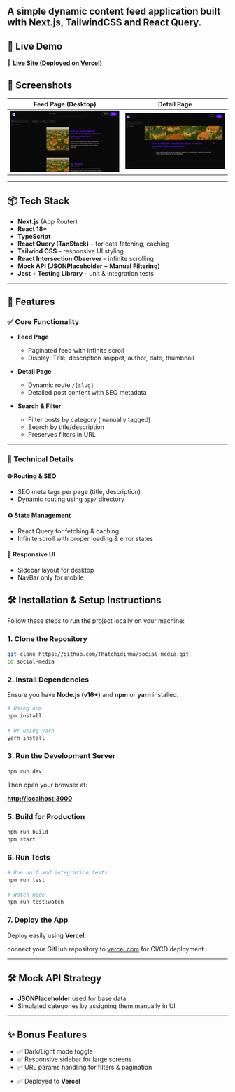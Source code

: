 
A simple dynamic content feed application built with **Next.js**, **TailwindCSS** and **React Query**. 
---

## 🚀 Live Demo

**🔗 [Live Site (Deployed on Vercel)](https://social-media-thatchidinmas-projects.vercel.app/)**



## 📸 Screenshots

| Feed Page (Desktop)                       | Detail Page                                   |
| ----------------------------------------- | --------------------------------------------- |
| ![Feed Page](./public/ScreenShot.png) | ![Detail Page](./public/ScreenShot2.png) |

---

## 📦 Tech Stack

* **Next.js** (App Router)
* **React 18+**
* **TypeScript**
* **React Query (TanStack)** – for data fetching, caching
* **Tailwind CSS** – responsive UI styling
* **React Intersection Observer** – infinite scrolling
* **Mock API (JSONPlaceholder + Manual Filtering)**
* **Jest + Testing Library** – unit & integration tests

---

## 🧹 Features

### ✅ Core Functionality

* **Feed Page**

  * Paginated feed with infinite scroll
  * Display: Title, description snippet, author, date, thumbnail
* **Detail Page**

  * Dynamic route `/[slug]`
  * Detailed post content with SEO metadata
* **Search & Filter**

  * Filter posts by category (manually tagged)
  * Search by title/description
  * Preserves filters in URL

---

### 🧠 Technical Details

#### 🌐 Routing & SEO

* SEO meta tags per page (title, description)
* Dynamic routing using `app/` directory

#### ♻️ State Management

* React Query for fetching & caching
* Infinite scroll with proper loading & error states

#### 📱 Responsive UI

* Sidebar layout for desktop
* NavBar only for mobile
<!-- * Theme toggle: Light/Dark Mode -->

<!-- #### 🧪 Testing

* Unit tests for:

  * FeedCard
  * SearchBar
* Integration test:

  * Search & filter interaction flow

--- -->

## 🛠️ Installation & Setup Instructions

Follow these steps to run the project locally on your machine:

### 1. **Clone the Repository**

```bash
git clone https://github.com/Thatchidinma/social-media.git
cd social-media
```

### 2. **Install Dependencies**

Ensure you have **Node.js (v16+)** and **npm** or **yarn** installed.

```bash
# Using npm
npm install

# Or using yarn
yarn install
```


### 3. **Run the Development Server**

```bash
npm run dev
```

Then open your browser at:

**[http://localhost:3000](http://localhost:3000)**

### 5. **Build for Production**

```bash
npm run build
npm start
```

### 6. **Run Tests**

```bash
# Run unit and integration tests
npm run test

# Watch mode
npm run test:watch
```

### 7. **Deploy the App**

Deploy easily using **Vercel**:

connect your GitHub repository to [vercel.com](https://vercel.com/) for CI/CD deployment.

---

## 🛠️ Mock API Strategy

* **JSONPlaceholder** used for base data
* Simulated categories by assigning them manually in UI

---

## ✨ Bonus Features

* ✅ Dark/Light mode toggle
* ✅ Responsive sidebar for large screens
* ✅ URL params handling for filters & pagination
<!-- * ✅ Transition animations (Framer Motion) -->
* ✅ Deployed to **Vercel**

